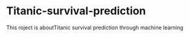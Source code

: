 # Titanic-survival-prediction
This roject is aboutTitanic survival prediction through machine learning
